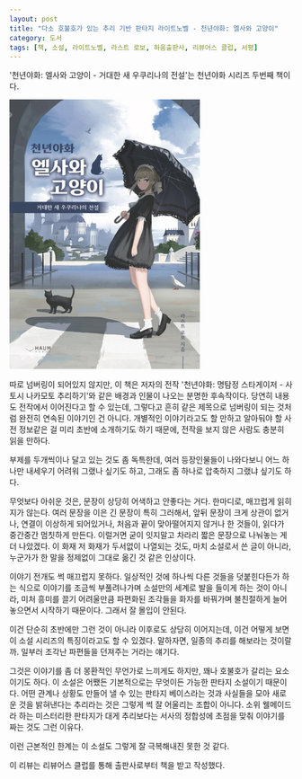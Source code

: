 ```yaml
---
layout: post
title: "다소 호불호가 있는 추리 기반 판타지 라이트노벨 - 천년야화: 엘사와 고양이"
category: 도서
tags: [책, 소설, 라이트노벨, 라스트 로보, 하움출판사, 리뷰어스 클럽, 서평]
---
```


'천년야화: 엘사와 고양이 - 거대한 새 우쿠리나의 전설'는
천년야화 시리즈 두번째 책이다.

![표지](/images/book/millennium-nights-2-elsa-and-cat-book-h480.jpg)

따로 넘버링이 되어있지 않지만,
이 책은 저자의 전작 '천년야화: 명탐정 스타게이저 - 사토시 나카모토 추리하기'와 같은 배경과 인물이 나오는
분명한 후속작이다.
당연히 내용도 전작에서 이어진다고 할 수 있는데,
그렇다고 흔히 같은 제목으로 넘버링이 되는 것처럼 완전히 연속된 이야기인 건 아니다.
개별적인 이야기라고도 할 만하고
알아둬야 할 사전 정보같은 걸 미리 초반에 소개하기도 하기 때문에,
전작을 보지 않은 사람도 충분히 읽을 만하다.

부제를 두개씩이나 달고 있는 것도 좀 독특한데,
여러 등장인물들이 나와다보니 어느 하나만 내세우기 어려워 그랬나 싶기도 하고,
그래도 좀 하나로 압축하지 그랬냐 싶기도 하다.

무엇보다 아쉬운 것은, 문장이 상당히 어색하고 안좋다는 거다.
한마디로, 매끄럽게 읽히지가 않는다.
여러 문장을 이은 긴 문장이 특히 그러해서,
앞뒤 문장이 크게 상관이 없거나,
연결이 이상하게 되어있거나,
처음과 끝이 맞아떨어지지 않거나 한 것들이,
읽다가 중간중간 멈칫하게 만든다.
이럴거면 굳이 잇지말고 차라리 짧은 문장으로 나눠놓는 게 더 나았겠다.
이 화재 저 화재가 두서없이 나열되는 것도,
마치 소설로서 쓴 글이 아니라,
누군가가 한 말을 정제없이 그대로 옮긴 것 같은 인상이다.

이야기 전개도 썩 매끄럽지 못하다.
일상적인 것에 하나씩 다른 것들을 덧붙힌다든가 하는 식으로
이야기를 조금씩 부풀려나가며 소설만의 세계로 발을 들이게 하는 것이 아니라,
미처 흥미를 끌기 어려울만큼 파편화된 조각들을
화자를 바꿔가며 불친절하게 늘어놓으면서 시작하기 때문이다.
그래서 잘 몰입이 안된다.

이건 단순히 초반에만 그런 것이 아니라 이후로도 상당히 이어지는데,
이건 어떻게 보면 이 소설 시리즈의 특징이라고도 할 수 있겠다.
말하자면, 일종의 추리를 해보라는 것이랄까.
일부러 조각난 파편들을 던져주는 거라는 얘기다.

그것은 이야기를 좀 더 몽환적인 무언가로 느끼게도 하지만,
꽤나 호불호가 갈리는 요소이기도 하다.
이 소설은 어쨌든 기본적으로는 무엇이든 가능한 판타지 소설이기 때문이다.
어떤 관계나 상황도 만들어 낼 수 있는 판타지 베이스라는 것과
사실들을 모아 새로운 것을 밝혀낸다는 추리라는 것은
그렇게 썩 잘 어울리는 조합이 아니다.
소위 웰메이드라 하는 미스터리한 판타지가
대게 추리보다는 서사의 정합성에 초점을 맞춰 이야기를 짜는 것도 그런 이유다.

이런 근본적인 한계는 이 소설도 그렇게 잘 극복해내진 못한 것 같다.



<div class="im im-info">
이 리뷰는 리뷰어스 클럽를 통해 출판사로부터 책을 받고 작성했다.
</div>
